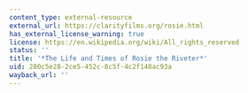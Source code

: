 ```yaml
---
content_type: external-resource
external_url: https://clarityfilms.org/rosie.html
has_external_license_warning: true
license: https://en.wikipedia.org/wiki/All_rights_reserved
status: ''
title: '*The Life and Times of Rosie the Riveter*'
uid: 280c5e28-2ce5-452c-8c5f-4c2f148ac93a
wayback_url: ''
---
```

